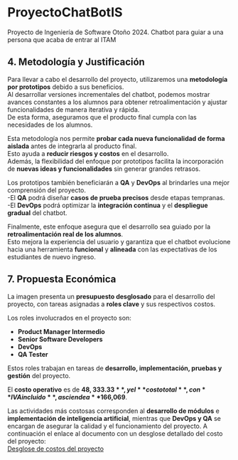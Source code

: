 # ProyectoChatBotIS
Proyecto de Ingeniería de Software Otoño 2024. Chatbot para guiar a una persona que acaba de entrar al ITAM

## 4. Metodología y Justificación

Para llevar a cabo el desarrollo del proyecto, utilizaremos una **metodología por prototipos** debido a sus beneficios.  
Al desarrollar versiones incrementales del chatbot, podemos mostrar avances constantes a los alumnos para obtener retroalimentación y ajustar funcionalidades de manera iterativa y rápida.  
De esta forma, aseguramos que el producto final cumpla con las necesidades de los alumnos.

Esta metodología nos permite **probar cada nueva funcionalidad de forma aislada** antes de integrarla al producto final.  
Esto ayuda a **reducir riesgos y costos** en el desarrollo.  
Además, la flexibilidad del enfoque por prototipos facilita la incorporación de **nuevas ideas y funcionalidades** sin generar grandes retrasos.

Los prototipos también beneficiarán a **QA** y **DevOps** al brindarles una mejor comprensión del proyecto.  
-El **QA** podrá diseñar **casos de prueba precisos** desde etapas tempranas.  
-El **DevOps** podrá optimizar la **integración continua** y el **despliegue gradual** del chatbot.

Finalmente, este enfoque asegura que el desarrollo sea guiado por la **retroalimentación real de los alumnos**.  
Esto mejora la experiencia del usuario y garantiza que el chatbot evolucione hacia una herramienta **funcional** y **alineada** con las expectativas de los estudiantes de nuevo ingreso.


## 7. Propuesta Económica  

La imagen presenta un **presupuesto desglosado** para el desarrollo del proyecto, con tareas asignadas a **roles clave** y sus respectivos costos.  

Los roles involucrados en el proyecto son:  
- **Product Manager Intermedio**  
- **Senior Software Developers**  
- **DevOps**  
- **QA Tester**  

Estos roles trabajan en tareas de **desarrollo, implementación, pruebas y gestión** del proyecto.  

El **costo operativo** es de **$48,333.33**, y el **costo total**, con **IVA incluido**, asciende a **$166,069**.  

Las actividades más costosas corresponden al **desarrollo de módulos** e **implementación de inteligencia artificial**, mientras que **DevOps y QA** se encargan de asegurar la calidad y el funcionamiento del proyecto.  A continuación el enlace al documento con un desglose detallado del costo del proyecto:  
[Desglose de costos del proyecto](https://docs.google.com/spreadsheets/d/1RmOlzdKv72WxtnDIrV1jqI1GilRBHA5URNiPY4_HTrg/edit?gid=72301085#gid=72301085)
  

